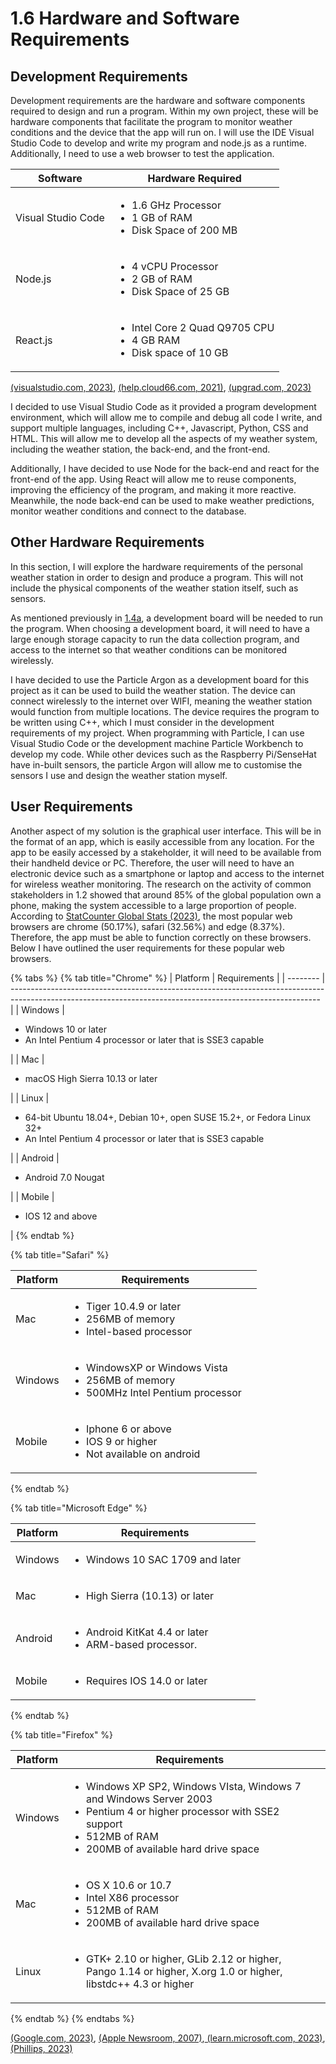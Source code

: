 # 1.6 Hardware and Software Requirements

## Development Requirements

Development requirements are the hardware and software components required to design and run a program. Within my own project, these will be hardware components that facilitate the program to monitor weather conditions and the device that the app will run on. I will use the IDE Visual Studio Code to develop and write my program and node.js as a runtime. Additionally, I need to use a web browser to test the application.

| Software           | Hardware Required                                                                          |
| ------------------ | ------------------------------------------------------------------------------------------ |
| Visual Studio Code | <ul><li>1.6 GHz Processor</li><li>1 GB of RAM</li><li>Disk Space of 200 MB</li></ul>       |
| Node.js            | <ul><li>4 vCPU Processor</li><li>2 GB of RAM</li><li>Disk Space of 25 GB</li></ul>         |
| React.js           | <ul><li>Intel Core 2 Quad Q9705 CPU</li><li>4 GB RAM</li><li>Disk space of 10 GB</li></ul> |

[(visualstudio.com, 2023)](../evaluation/reference-list.md), [(help.cloud66.com, 2021)](../evaluation/reference-list.md), [(upgrad.com, 2023)](../evaluation/reference-list.md)

I decided to use Visual Studio Code as it provided a program development environment, which will allow me to compile and debug all code I write, and support multiple languages, including C++, Javascript, Python, CSS and HTML. This will allow me to develop all the aspects of my weather system, including the weather station, the back-end, and the front-end.

Additionally, I have decided to use Node for the back-end and react for the front-end of the app. Using React will allow me to reuse components, improving the efficiency of the program, and making it more reactive. Meanwhile, the node back-end can be used to make weather predictions, monitor weather conditions and connect to the database.

## Other Hardware Requirements

In this section, I will explore the hardware requirements of the personal weather station in order to design and produce a program. This will not include the physical components of the weather station itself, such as sensors.

As mentioned previously in [1.4a](1.4a-features-of-the-proposed-solution.md), a development board will be needed to run the program. When choosing a development board, it will need to have a large enough storage capacity to run the data collection program, and access to the internet so that weather conditions can be monitored wirelessly.

I have decided to use the Particle Argon as a development board for this project as it can be used to build the weather station. The device can connect wirelessly to the internet over WIFI, meaning the weather station would function from multiple locations. The device requires the program to be written using C++, which I must consider in the development requirements of my project. When programming with Particle, I can use Visual Studio Code or the development machine Particle Workbench to develop my code. While other devices such as the Raspberry Pi/SenseHat have in-built sensors, the particle Argon will allow me to customise the sensors I use and design the weather station myself.&#x20;

## User Requirements

Another aspect of my solution is the graphical user interface. This will be in the format of an app, which is easily accessible from any location. For the app to be easily accessed by a stakeholder, it will need to be available from their handheld device or PC. Therefore, the user will need to have an electronic device such as a smartphone or laptop and access to the internet for wireless weather monitoring. The research on the activity of common stakeholders in 1.2 showed that around 85% of the global population own a phone, making the system accessible to a large proportion of people. According to [StatCounter Global Stats (2023)](../evaluation/reference-list.md), the most popular web browsers are chrome (50.17%), safari (32.56%) and edge (8.37%). Therefore, the app must be able to function correctly on these browsers. Below I have outlined the user requirements for these popular web browsers.

{% tabs %}
{% tab title="Chrome" %}
| Platform | Requirements                                                                                                                                                |
| -------- | ----------------------------------------------------------------------------------------------------------------------------------------------------------- |
| Windows  | <ul><li>Windows 10 or later</li><li>An Intel Pentium 4 processor or later that is SSE3 capable</li></ul>                                                    |
| Mac      | <ul><li>macOS High Sierra 10.13 or later</li></ul>                                                                                                          |
| Linux    | <ul><li>64-bit Ubuntu 18.04+, Debian 10+, open SUSE 15.2+, or Fedora Linux 32+</li><li>An Intel Pentium 4 processor or later that is SSE3 capable</li></ul> |
| Android  | <ul><li>Android 7.0 Nougat</li></ul>                                                                                                                        |
| Mobile   | <ul><li>IOS 12 and above</li></ul>                                                                                                                          |
{% endtab %}

{% tab title="Safari" %}
<table><thead><tr><th>Platform</th><th>Requirements</th><th data-hidden></th></tr></thead><tbody><tr><td>Mac</td><td><ul><li>Tiger 10.4.9 or later</li><li>256MB of memory</li><li>Intel-based processor</li></ul></td><td></td></tr><tr><td>Windows</td><td><ul><li>WindowsXP or Windows Vista</li><li>256MB of memory</li><li>500MHz Intel Pentium processor</li></ul></td><td></td></tr><tr><td>Mobile</td><td><ul><li>Iphone 6 or above</li><li>IOS 9 or higher</li><li>Not available on android</li></ul></td><td></td></tr></tbody></table>
{% endtab %}

{% tab title="Microsoft Edge" %}
<table><thead><tr><th>Platform</th><th>Requirements</th><th data-hidden></th></tr></thead><tbody><tr><td>Windows</td><td><ul><li>Windows 10 SAC 1709 and later</li></ul></td><td></td></tr><tr><td>Mac</td><td><ul><li>High Sierra (10.13) or later</li></ul></td><td></td></tr><tr><td>Android</td><td><ul><li>Android KitKat 4.4 or later</li><li>ARM-based processor.</li></ul></td><td></td></tr><tr><td>Mobile</td><td><ul><li>Requires IOS 14.0 or later</li></ul></td><td></td></tr></tbody></table>
{% endtab %}

{% tab title="Firefox" %}
<table><thead><tr><th>Platform</th><th>Requirements</th><th data-hidden></th></tr></thead><tbody><tr><td>Windows</td><td><ul><li>Windows XP SP2, Windows VIsta, Windows 7 and Windows Server 2003</li><li>Pentium 4 or higher processor with SSE2 support</li><li>512MB of RAM</li><li>200MB of available hard drive space</li></ul></td><td></td></tr><tr><td>Mac</td><td><ul><li>OS X 10.6 or 10.7</li><li>Intel X86 processor</li><li>512MB of RAM</li><li>200MB of available hard drive space</li></ul></td><td></td></tr><tr><td>Linux</td><td><ul><li>GTK+ 2.10 or higher, GLib 2.12 or higher, Pango 1.14 or higher, X.org 1.0 or higher, libstdc++ 4.3 or higher</li></ul></td><td></td></tr></tbody></table>
{% endtab %}
{% endtabs %}

[(Google.com, 2023)](../evaluation/reference-list.md), [(Apple Newsroom, 2007)](../evaluation/reference-list.md),[ (learn.microsoft.com, 2023)](../evaluation/reference-list.md), [(Phillips, 2023)](../evaluation/reference-list.md)
